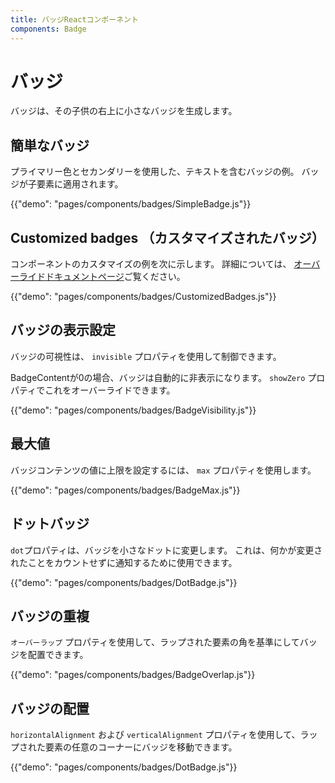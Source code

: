 ```yaml
---
title: バッジReactコンポーネント
components: Badge
---
```


# バッジ

<p class="description">バッジは、その子供の右上に小さなバッジを生成します。</p>

## 簡単なバッジ

プライマリー色とセカンダリーを使用した、テキストを含むバッジの例。 バッジが子要素に適用されます。

{{"demo": "pages/components/badges/SimpleBadge.js"}}

## Customized badges （カスタマイズされたバッジ）

コンポーネントのカスタマイズの例を次に示します。 詳細については、 [オーバーライドドキュメントページ](/customization/components/)ご覧ください。

{{"demo": "pages/components/badges/CustomizedBadges.js"}}

## バッジの表示設定

バッジの可視性は、 `invisible` プロパティを使用して制御できます。

BadgeContentが0の場合、バッジは自動的に非表示になります。 `showZero` プロパティでこれをオーバーライドできます。

{{"demo": "pages/components/badges/BadgeVisibility.js"}}

## 最大値

バッジコンテンツの値に上限を設定するには、 `max` プロパティを使用します。

{{"demo": "pages/components/badges/BadgeMax.js"}}

## ドットバッジ

`dot`プロパティは、バッジを小さなドットに変更します。 これは、何かが変更されたことをカウントせずに通知するために使用できます。

{{"demo": "pages/components/badges/DotBadge.js"}}

## バッジの重複

`オーバーラップ` プロパティを使用して、ラップされた要素の角を基準にしてバッジを配置できます。

{{"demo": "pages/components/badges/BadgeOverlap.js"}}

## バッジの配置

`horizontalAlignment` および `verticalAlignment` プロパティを使用して、ラップされた要素の任意のコーナーにバッジを移動できます。

{{"demo": "pages/components/badges/DotBadge.js"}}